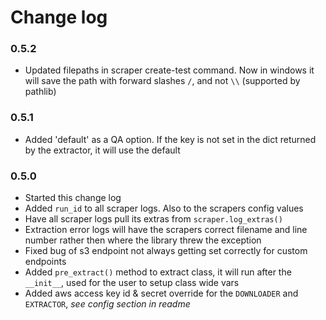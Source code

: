 # Change log


### 0.5.2
- Updated filepaths in scraper create-test command. Now in windows it will save the path with forward slashes `/`, and not `\\` (supported by pathlib)

### 0.5.1
- Added 'default' as a QA option. If the key is not set in the dict returned by the extractor, it will use the default

### 0.5.0
- Started this change log
- Added `run_id` to all scraper logs. Also to the scrapers config values
- Have all scraper logs pull its extras from `scraper.log_extras()`
- Extraction error logs will have the scrapers correct filename and line number rather then where the library threw the exception
- Fixed bug of s3 endpoint not always getting set correctly for custom endpoints
- Added `pre_extract()` method to extract class, it will run after the `__init__`, used for the user to setup class wide vars
- Added aws access key id & secret override for the `DOWNLOADER` and `EXTRACTOR`, _see config section in readme_
